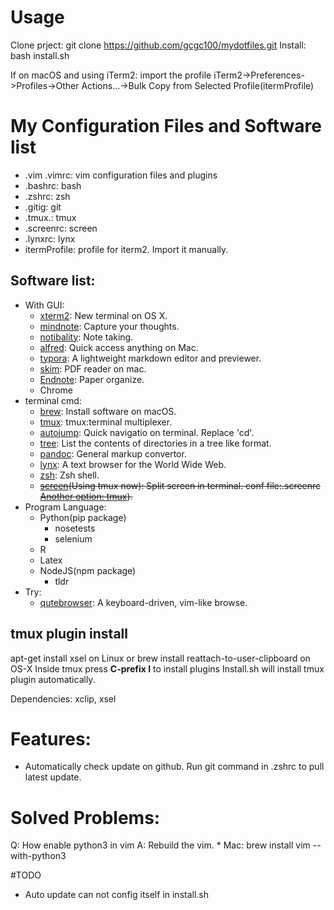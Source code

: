 # Usage
Clone prject:
git clone https://github.com/gcgc100/mydotfiles.git
Install:
bash install.sh

If on macOS and using iTerm2: import the profile
iTerm2->Preferences->Profiles->Other Actions...->Bulk Copy from Selected Profile(itermProfile)


# My Configuration Files and Software list

* .vim .vimrc: vim configuration files and plugins
* .bashrc: bash 
* .zshrc: zsh 
* .gitig: git 
* .tmux.: tmux 
* .screenrc: screen 
* .lynxrc: lynx
* itermProfile: profile for iterm2. Import it manually.

## Software list:
* With GUI:
    * [xterm2](https://www.iterm2.com/): New terminal on OS X.
    * [mindnote](https://mindnode.com/mindnode/mac): Capture your thoughts.
    * [notibality](http://gingerlabs.com/): Note taking.
    * [alfred](https://www.alfredapp.com/): Quick access anything on Mac.
    * [typora](https://www.typora.io/): A lightweight markdown editor and previewer.
    * [skim](https://skim-app.sourceforge.io/): PDF reader on mac.
    * [Endnote](http://endnote.com/): Paper organize.
    * Chrome
* terminal cmd:
    * [brew](https://brew.sh/): Install software on macOS.
    * [tmux](https://github.com/tmux/tmux): tmux:terminal multiplexer.
    * [autojump](https://github.com/wting/autojump): Quick navigatio on terminal. Replace 'cd'.
    * [tree](http://www.computerhope.com/unix/tree.htm): List the contents of directories in a tree like format.
    * [pandoc](http://www.pandoc.org/): General markup convertor.
    * [lynx](http://lynx.browser.org): A text browser for the World Wide Web.
    * [zsh](http://zsh.sourceforge.net/): Zsh shell.
    * ~~[screen](https://www.gnu.org/software/screen/)(Using tmux now): Split screen in terminal. conf file:.screenrc [Another option: tmux](http://tmux.github.io/)).~~
* Program Language:
    * Python(pip package)
        * nosetests
        * selenium
    * R
    * Latex
    * NodeJS(npm package)
        * tldr
* Try:
    * [qutebrowser](https://www.qutebrowser.org/index.html): A keyboard-driven, vim-like browse.


## tmux plugin install
apt-get install xsel on Linux or brew install reattach-to-user-clipboard on OS-X
Inside tmux press **C-prefix I** to install plugins
Install.sh will install tmux plugin automatically.

Dependencies: xclip, xsel

# Features:
* Automatically check update on github. Run git command in .zshrc to pull latest update.

# Solved Problems:
Q: How enable python3 in vim
A: Rebuild the vim. 
    * Mac: brew install vim --with-python3

#TODO
* Auto update can not config itself in install.sh
